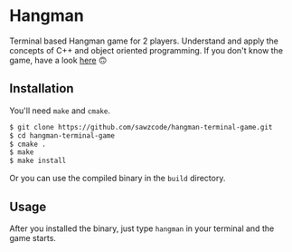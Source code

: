 # Hangman

Terminal based Hangman game for 2 players. Understand and apply the concepts of C++ and object oriented programming.
If you don't know the game, have a look <a href="https://en.wikipedia.org/wiki/Hangman_(game)" target="_blank">here</a> 🙃

## Installation

You'll need `make` and `cmake`. 

```bash
$ git clone https://github.com/sawzcode/hangman-terminal-game.git
$ cd hangman-terminal-game
$ cmake .
$ make
$ make install
```

Or you can use the compiled binary in the `build` directory.

## Usage

After you installed the binary, just type `hangman` in your terminal and the game starts. 
